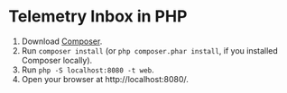 # Telemetry Inbox in PHP

1. Download [Composer](https://getcomposer.org/download/).
2. Run `composer install` (or `php composer.phar install`, if you installed Composer locally).
3. Run `php -S localhost:8080 -t web`.
4. Open your browser at http://localhost:8080/.
